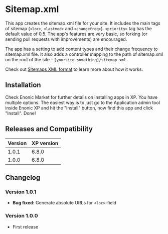 # Sitemap.xml

This app creates the sitemap.xml file for your site. It includes the main tags of sitemap (`<loc>`, `<lastmod>` and `<changefreq>`). `<priority>` tag has the default value of 0.5. The app's features are very basic, so forking (or sending pull requests with improvements) are encouraged.

The app has a setting to add content types and their change frequency to sitemap.xml file. It also adds a controller mapping to the path of sitemap.xml on the root of the site - `[yoursite.something]/sitemap.xml`

Check out [Sitemaps XML format](https://www.sitemaps.org/protocol.html) to learn more about how it works.

## Installation

Check Enonic Market for further details on installing apps in XP. You have multiple options. The easiest way is to just go to the Application admin tool inside Enonic XP and hit the "Install" button, now find this app and click "Install". Done!

## Releases and Compatibility
| Version | XP version |
| ------------- | ------------- |
| 1.0.1 | 6.8.0 |
| 1.0.0 | 6.8.0 |

## Changelog

### Version 1.0.1

* **Bug fixed:** Generate absolute URLs for `<loc>`-field

### Version 1.0.0

* First release
